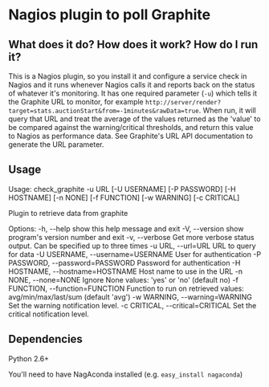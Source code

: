 Nagios plugin to poll Graphite
===

What does it do? How does it work? How do I run it?
---

This is a Nagios plugin, so you install it and configure a service check in Nagios and it runs whenever Nagios calls it and reports back on the status of whatever it's monitoring. It has one required parameter (`-u`) which tells it the Graphite URL to monitor, for example `http://server/render?target=stats.auctionStart&from=-1minutes&rawData=true`. When run, it will query that URL and treat the average of the values returned as the 'value' to be compared against the warning/critical thresholds, and return this value to Nagios as performance data. See Graphite's URL API documentation to generate the URL parameter.

Usage
---
Usage: check_graphite -u URL [-U USERNAME] [-P PASSWORD] [-H HOSTNAME] [-n NONE] [-f FUNCTION] [-w WARNING] [-c CRITICAL]

Plugin to retrieve data from graphite

Options:
-h, --help show this help message and exit
-V, --version show program's version number and exit 
-v, --verbose Get more verbose status output. Can be specified up to three times 
-u URL, --url=URL URL to query for data 
-U USERNAME, --username=USERNAME User for authentication 
-P PASSWORD, --password=PASSWORD Password for authentication 
-H HOSTNAME, --hostname=HOSTNAME Host name to use in the URL 
-n NONE, --none=NONE Ignore None values: 'yes' or 'no' (default no) 
-f FUNCTION, --function=FUNCTION Function to run on retrieved values: avg/min/max/last/sum (default 'avg') 
-w WARNING, --warning=WARNING Set the warning notification level. 
-c CRITICAL, --critical=CRITICAL Set the critical notification level.

Dependencies
---

Python 2.6+

You'll need to have NagAconda installed (e.g. `easy_install nagaconda`)

